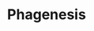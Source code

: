 ---
layout: startup_page
title: "Phagenesis"
id: "phagenesis.com"
permalink: "/phagenesisphagenesis.com04162025/"
website: "https://www.phagenesis.com/"
funding_round: "Series D"
funding_amount: "$42M"
investors: "EQT Life Sciences, Sectoral, British Patient Capital, Northern Gritstone, Aphelion/Cardeation Capital"
about: "Phagenesis is a MedTech company developing a neurostimulation system (Phagenyx) to treat swallowing dysfunction (dysphagia). The system targets and restores neurological components of swallowing, addressing a significant unmet need for patients with brain injuries or those who have undergone prolonged mechanical ventilation. This innovative therapy offers improved patient recovery and reduced healthcare costs."
markets: "MedTech, Neurostimulation, Healthtech, Medical Device"
hq: "Manchester, England, United Kingdom"
founded_year: "2007"
linkedin: "https://www.linkedin.com/company/phagenesis-ltd"
twitter: "http://twitter.com/phagenesis"
instagram: ""
facebook: "https://www.facebook.com/phagenesis"
crunchbase: "https://www.crunchbase.com/organization/phagenesis"
pitchbook: "https://pitchbook.com/profiles/company/55371-34"

# SEO Optimization
meta_title: "Phagenesis - Series D Funding ($42M)"
meta_description: "Phagenesis, Phagenesis is a MedTech company developing a neurostimulation system (Phagenyx) to treat swallowing dysfunction (dysphagia). The system targets and re..."
meta_keywords: "Phagenesis, MedTech, Neurostimulation, Healthtech, Medical Device, Series D funding"
canonical_url: "https://pkprojectstartups.github.io/projectstartups.com/phagenesisphagenesis.com04162025/"
---